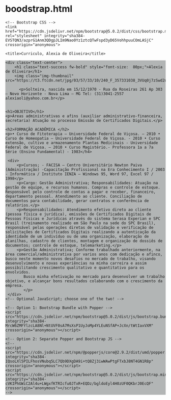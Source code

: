 # boodstrap.html
<!doctype html>
<html lang="en">
  <head>
    <!-- Required meta tags -->
    <meta charset="utf-8">
    <meta name="viewport" content="width=device-width, initial-scale=1">

    <!-- Bootstrap CSS -->
    <link href="https://cdn.jsdelivr.net/npm/bootstrap@5.0.2/dist/css/bootstrap.min.css" rel="stylesheet" integrity="sha384-EVSTQN3/azprG1Anm3QDgpJLIm9Nao0Yz1ztcQTwFspd3yD65VohhpuuCOmLASjC" crossorigin="anonymous">

    <title>Curriculo, Alexia de Oliveira</title>
  </head>
  <body>
    <div style="background-color:rgba(88, 94, 94, 0.452)">
    
    <div class="text-center">
        <h1 class="text-success fw-bold" style="font-size:  80px;">Alexia de Oliveira</h1>
        <img class="img-thumbnail" src="https://t3.ftcdn.net/jpg/03/57/33/10/240_F_357331038_3VUq0j7zSwd2oK9Ec31IFEek6GVlsJol.jpg">

          <p>Solteira, nascida em 15/12/1970 - Rua da Roseiras 261 Ap 303 – Novo Horizonte - Nova Lima – MG Tel: (31)3041-2557 alexiaoli@yahoo.com.br</p> 
            

    <h1>OBJETIVO</h1>
    <p>Áreas administrativas e afins (auxiliar administrativo-financeira, secretaria) Atuação no processo Emissão de Certificados Digitais.</p>
   
    <h2>FORMAÇÃO ACADÊMICA </h2>
    <p>• Curso de Fitoterapia – Universidade Federal de Viçosa. – 2010 • Curso de Homeopatia – Universidade Federal de Viçosa. - 2010 • Curso extensão, cultivo e armazenamento Plantas Medicinais - Universidade Federal de Viçosa. – 2010 • Curso Magistério.- Professora 1a a 7a Série (Ensino Fundamental) - 1983</h4>
    
     <div>
         <p>Cursos; - FACISA – Centro Universitário Newton Paiva (Administração) -Capacitação Profissional na Era Conhecimento I / 2003 - Informática / Instituto IENZA – Windows 95, Word 97, Excel 97 / 1998</p>
         <p>Cargo: Gestão Administrativa; Responsabilidades: Atuação na gestão de equipe, e recursos humanos. Compras e controle de estoque. Responsável pelo controle de contas a pagar e receber, financeiro, departamento pessoal. Atendimento ao cliente. Conciliação de documentos para contabilidade, gerar contratos e conferência de relatórios.</p>
         <p>Responsabilidades: Atendimento efetivo direto ao cliente (pessoa física e jurídica), emissões de Certificados Digitais de Pessoas Físicas e Jurídicas através do sistema Serasa Experian e SPC Brasil (treinamento realizado em São Paulo na sede do SPC Brasil), responsável pelas operações diretas de validação e verificação de solicitações de Certificados Digitais realizando a autenticação da identidade de um indivíduo ou de uma organização, elaboração de planilhas, cadastro de clientes, montagem e organização de dossiês de documentos; controle de estoque, telemarketing.</p>
         <p>Gestão Administrativa; Conforme trabalhado anteriormente, na área comercial/administrativa por varios anos com dedicação e afinco, busco neste momento novos desafios no mercado de trabalho, visando desenvolvimento e novas experiências na minha carreira e assim possibilitando crescimento qualitativo e quantitativo para os envolvidos.
            Busco minha efetivação no mercado para desenvolver um trabalho objetivo, e alcançar bons resultados colaborando com o crescimento da empresa.
            </p>
     </div>
    <!-- Optional JavaScript; choose one of the two! -->

    <!-- Option 1: Bootstrap Bundle with Popper -->
    <script src="https://cdn.jsdelivr.net/npm/bootstrap@5.0.2/dist/js/bootstrap.bundle.min.js" integrity="sha384-MrcW6ZMFYlzcLA8Nl+NtUVF0sA7MsXsP1UyJoMp4YLEuNSfAP+JcXn/tWtIaxVXM" crossorigin="anonymous"></script>

    <!-- Option 2: Separate Popper and Bootstrap JS -->
    <!--
    <script src="https://cdn.jsdelivr.net/npm/@popperjs/core@2.9.2/dist/umd/popper.min.js" integrity="sha384-IQsoLXl5PILFhosVNubq5LC7Qb9DXgDA9i+tQ8Zj3iwWAwPtgFTxbJ8NT4GN1R8p" crossorigin="anonymous"></script>
    <script src="https://cdn.jsdelivr.net/npm/bootstrap@5.0.2/dist/js/bootstrap.min.js" integrity="sha384-cVKIPhGWiC2Al4u+LWgxfKTRIcfu0JTxR+EQDz/bgldoEyl4H0zUF0QKbrJ0EcQF" crossorigin="anonymous"></script>
    -->
  </div>
  </body>
</html>
